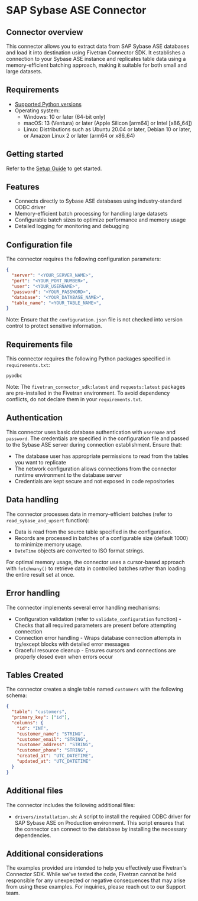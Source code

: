 # SAP Sybase ASE Connector

## Connector overview

This connector allows you to extract data from SAP Sybase ASE databases and load it into destination using Fivetran Connector SDK. It establishes a connection to your Sybase ASE instance and replicates table data using a memory-efficient batching approach, making it suitable for both small and large datasets.

## Requirements

* [Supported Python versions](https://github.com/fivetran/fivetran_connector_sdk/blob/main/README.md#requirements)   
* Operating system:
  * Windows: 10 or later (64-bit only)
  * macOS: 13 (Ventura) or later (Apple Silicon [arm64] or Intel [x86_64])
  * Linux: Distributions such as Ubuntu 20.04 or later, Debian 10 or later, or Amazon Linux 2 or later (arm64 or x86_64)

## Getting started

Refer to the [Setup Guide](https://fivetran.com/docs/connectors/connector-sdk/setup-guide) to get started.

## Features

- Connects directly to Sybase ASE databases using industry-standard ODBC driver
- Memory-efficient batch processing for handling large datasets
- Configurable batch sizes to optimize performance and memory usage
- Detailed logging for monitoring and debugging

## Configuration file

The connector requires the following configuration parameters: 

```json
{
  "server": "<YOUR_SERVER_NAME>",
  "port": "<YOUR_PORT_NUMBER>",
  "user": "<YOUR_USERNAME>",
  "password": "<YOUR_PASSWORD>",
  "database": "<YOUR_DATABASE_NAME>",
  "table_name": "<YOUR_TABLE_NAME>",
}
```

Note: Ensure that the `configuration.json` file is not checked into version control to protect sensitive information.

## Requirements file

This connector requires the following Python packages specified in `requirements.txt`:

```
pyodbc
```

Note: The `fivetran_connector_sdk:latest` and `requests:latest` packages are pre-installed in the Fivetran environment. To avoid dependency conflicts, do not declare them in your `requirements.txt`.

## Authentication

This connector uses basic database authentication with `username` and `password`. The credentials are specified in the configuration file and passed to the Sybase ASE server during connection establishment. Ensure that:

- The database user has appropriate permissions to read from the tables you want to replicate
- The network configuration allows connections from the connector runtime environment to the database server
- Credentials are kept secure and not exposed in code repositories

## Data handling

The connector processes data in memory-efficient batches (refer to `read_sybase_and_upsert` function):

- Data is read from the source table specified in the configuration.
- Records are processed in batches of a configurable size (default 1000) to minimize memory usage.
- `DateTime` objects are converted to ISO format strings.

For optimal memory usage, the connector uses a cursor-based approach with `fetchmany()` to retrieve data in controlled batches rather than loading the entire result set at once.

## Error handling

The connector implements several error handling mechanisms:

- Configuration validation (refer to `validate_configuration` function) - Checks that all required parameters are present before attempting connection
- Connection error handling - Wraps database connection attempts in try/except blocks with detailed error messages
- Graceful resource cleanup - Ensures cursors and connections are properly closed even when errors occur

## Tables Created

The connector creates a single table named `customers` with the following schema:

```json
{
  "table": "customers",
  "primary_key": ["id"],
  "columns": {
    "id": "INT",
    "customer_name": "STRING",
    "customer_email": "STRING",
    "customer_address": "STRING",
    "customer_phone": "STRING",
    "created_at": "UTC_DATETIME",
    "updated_at": "UTC_DATETIME"
  }
}
```

## Additional files

The connector includes the following additional files:

- `drivers/installation.sh`: A script to install the required ODBC driver for SAP Sybase ASE on Production environment. This script ensures that the connector can connect to the database by installing the necessary dependencies.

## Additional considerations

The examples provided are intended to help you effectively use Fivetran's Connector SDK. While we've tested the code, Fivetran cannot be held responsible for any unexpected or negative consequences that may arise from using these examples. For inquiries, please reach out to our Support team.
